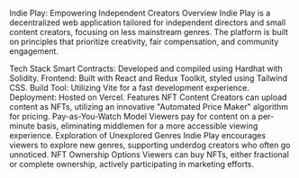 Indie Play: Empowering Independent Creators
Overview
Indie Play is a decentralized web application tailored for independent directors and small content creators, focusing on less mainstream genres. The platform is built on principles that prioritize creativity, fair compensation, and community engagement.

Tech Stack
Smart Contracts: Developed and compiled using Hardhat with Solidity.
Frontend: Built with React and Redux Toolkit, styled using Tailwind CSS.
Build Tool: Utilizing Vite for a fast development experience.
Deployment: Hosted on Vercel.
Features
NFT Content
Creators can upload content as NFTs, utilizing an innovative "Automated Price Maker" algorithm for pricing.
Pay-as-You-Watch Model
Viewers pay for content on a per-minute basis, eliminating middlemen for a more accessible viewing experience.
Exploration of Unexplored Genres
Indie Play encourages viewers to explore new genres, supporting underdog creators who often go unnoticed.
NFT Ownership Options
Viewers can buy NFTs, either fractional or complete ownership, actively participating in marketing efforts.
